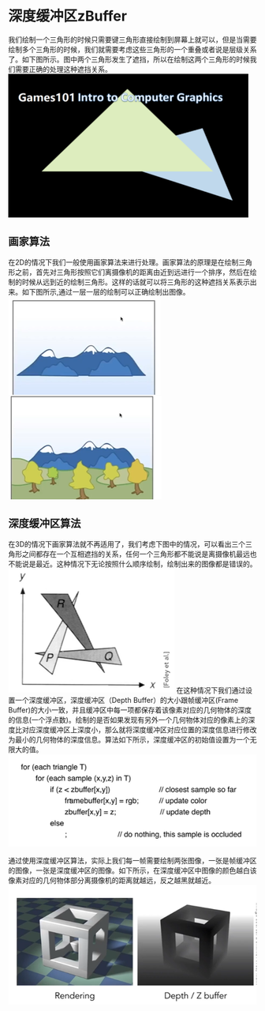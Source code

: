 # 深度缓冲区zBuffer

我们绘制一个三角形的时候只需要键三角形直接绘制到屏幕上就可以，但是当需要绘制多个三角形的时候，我们就需要考虑这些三角形的一个重叠或者说是层级关系了。如下图所示。图中两个三角形发生了遮挡，所以在绘制这两个三角形的时候我们需要正确的处理这种遮挡关系。
![](./pic/sharding/sample1.png)



## 画家算法
在2D的情况下我们一般使用画家算法来进行处理。画家算法的原理是在绘制三角形之前，首先对三角形按照它们离摄像机的距离由近到远进行一个排序，然后在绘制的时候从远到近的绘制三角形。这样的话就可以将三角形的这种遮挡关系表示出来。如下图所示,通过一层一层的绘制可以正确绘制出图像。
![](./pic/sharding/sample2.png)
![](./pic/sharding/sample3.png)

## 深度缓冲区算法
在3D的情况下画家算法就不再适用了，我们考虑下图中的情况，可以看出三个三角形之间都存在一个互相遮挡的关系，任何一个三角形都不能说是离摄像机最远也不能说是最近。这种情况下无论按照什么顺序绘制，绘制出来的图像都是错误的。
![](./pic/sharding/sample4.png)
在这种情况下我们通过设置一个深度缓冲区，深度缓冲区（Depth Buffer）的大小跟帧缓冲区(Frame Buffer)的大小一致，并且缓冲区中每一项都保存着该像素对应的几何物体的深度的信息(一个浮点数)。绘制的是否如果发现有另外一个几何物体对应的像素上的深度比对应深度缓冲区上深度小，那么就将深度缓冲区对应位置的深度信息进行修改为最小的几何物体的深度信息。算法如下所示，深度缓冲区的初始值设置为一个无限大的值。
![](./pic/sharding/sample6.png)

通过使用深度缓冲区算法，实际上我们每一帧需要绘制两张图像，一张是帧缓冲区的图像，一张是深度缓冲区的图像。如下所示，在深度缓冲区中图像的颜色越白该像素对应的几何物体部分离摄像机的距离就越远，反之越黑就越近。
![](./pic/sharding/sample5.png)






